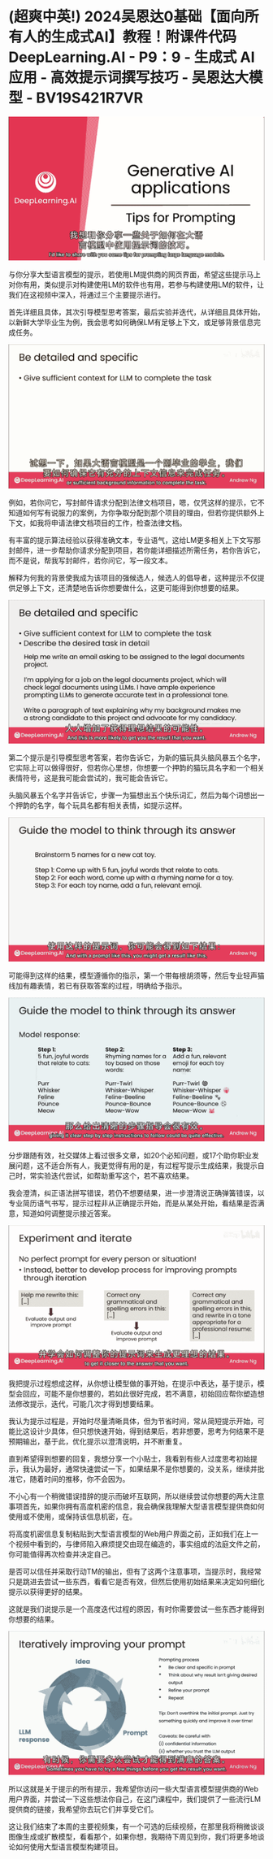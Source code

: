 # (超爽中英!) 2024吴恩达0基础【面向所有人的生成式AI】教程！附课件代码 DeepLearning.AI - P9：9 - 生成式 AI 应用 - 高效提示词撰写技巧 - 吴恩达大模型 - BV19S421R7VR

![](img/647d78ced6acf3b5309ae89a19948a0b_0.png)

与你分享大型语言模型的提示，若使用LM提供商的网页界面，希望这些提示马上对你有用，类似提示对构建使用LM的软件也有用，若参与构建使用LM的软件，让我们在这视频中深入，将通过三个主要提示进行。

首先详细且具体，其次引导模型思考答案，最后实验并迭代，从详细且具体开始，以新鲜大学毕业生为例，我会思考如何确保LM有足够上下文，或足够背景信息完成任务。



![](img/647d78ced6acf3b5309ae89a19948a0b_2.png)

例如，若你问它，写封邮件请求分配到法律文档项目，嗯，仅凭这样的提示，它不知道如何写有说服力的案例，为你争取分配到那个项目的理由，但若你提供额外上下文，如我将申请法律文档项目的工作，检查法律文档。

有丰富的提示算法经验以获得准确文本，专业语气，这给LM更多相关上下文写那封邮件，进一步帮助你请求分配到项目，若你能详细描述所需任务，若你告诉它，而不是说，帮我写封邮件，若你问它，写一段文本。

解释为何我的背景使我成为该项目的强候选人，候选人的倡导者，这种提示不仅提供足够上下文，还清楚地告诉你想要做什么，这更可能得到你想要的结果。



![](img/647d78ced6acf3b5309ae89a19948a0b_4.png)

第二个提示是引导模型思考答案，若你告诉它，为新的猫玩具头脑风暴五个名字，它实际上可以做得很好，但若你心里想，你想要一个押韵的猫玩具名字和一个相关表情符号，这是我可能会尝试的，我可能会告诉它。

头脑风暴五个名字并告诉它，步骤一为猫想出五个快乐词汇，然后为每个词想出一个押韵的名字，每个玩具名都有相关表情，如提示这样。



![](img/647d78ced6acf3b5309ae89a19948a0b_6.png)

可能得到这样的结果，模型遵循你的指示，第一个带每根胡须等，然后专业轻声猫线加有趣表情，若已有获取答案的过程，明确给予指示。



![](img/647d78ced6acf3b5309ae89a19948a0b_8.png)

分步跟随有效，社交媒体上看过很多文章，如20个必知问题，或17个助你职业发展问题，这不适合所有人，我更觉得有用的是，有过程写提示生成结果，我提示自己时，常实验迭代尝试，如帮助重写这个，若不喜欢结果。

我会澄清，纠正语法拼写错误，若仍不想要结果，进一步澄清说正确弹簧错误，以专业简历语气书写，提示过程非从正确提示开始，而是从某处开始，看结果是否满意，知道如何调整提示接近答案。



![](img/647d78ced6acf3b5309ae89a19948a0b_10.png)

我把提示过程想成这样，从你想让模型做的事开始，在提示中表达，基于提示，模型会回应，可能不是你想要的，若如此很好完成，若不满意，初始回应帮你塑造想法修改提示，迭代，可能几次才得到想要结果。

我认为提示过程是，开始时尽量清晰具体，但为节省时间，常从简短提示开始，可能比这设计少具体，但只想快速开始，得到结果后，若非想要，思考为何结果不是预期输出，基于此，优化提示以澄清说明，并不断重复。

直到希望得到想要的回复，我想分享一个小贴士，我看到有些人过度思考初始提示，我认为最好，通常快速尝试一下，如果结果不是你想要的，没关系，继续并批准它，随着时间的推移，你不会因为。

不小心有一个稍微错误措辞的提示而破坏互联网，所以继续尝试你想要的两大注意事项首先，如果你拥有高度机密的信息，我会确保我理解大型语言模型提供商如何使用或不使用，或保持该信息机密，在。

将高度机密信息复制粘贴到大型语言模型的Web用户界面之前，正如我们在上一个视频中看到的，与律师陷入麻烦提交由现在编造的，事实组成的法庭文件之前，你可能值得再次检查并决定自己。

是否可以信任并采取行动TM的输出，但有了这两个注意事项，当提示时，我经常只是跳进去尝试一些东西，看看它是否有效，但然后使用初始结果来决定如何细化提示以获得更好的结果。

这就是我们说提示是一个高度迭代过程的原因，有时你需要尝试一些东西才能得到你想要的结果。

![](img/647d78ced6acf3b5309ae89a19948a0b_12.png)

所以这就是关于提示的所有提示，我希望你访问一些大型语言模型提供商的Web用户界面，并尝试一下这些想法你自己，在这门课程中，我们提供了一些流行LM提供商的链接，我希望你去玩它们并享受它们。

这让我们结束了本周的主要视频集，有一个可选的后续视频，在那里我将稍微谈谈图像生成或扩散模型，看看那个，如果你想，我期待下周见到你，我们将更多地谈论如何使用大型语言模型构建项目。

